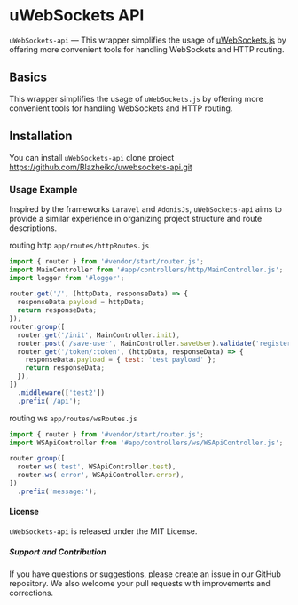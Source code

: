 # uWebSockets API

`uWebSockets-api` — This wrapper simplifies the usage of [uWebSockets.js](https://github.com/uNetworking/uWebSockets.js) by offering more convenient tools for handling WebSockets and HTTP routing.

## Basics

This wrapper simplifies the usage of `uWebSockets.js` by offering more convenient tools for handling WebSockets and HTTP routing.

## Installation

You can install `uWebSockets-api` clone project https://github.com/Blazheiko/uwebsockets-api.git

### Usage Example

Inspired by the frameworks `Laravel` and `AdonisJs`, `uWebSockets-api` aims to provide a similar experience in organizing project structure and route descriptions.

routing http `app/routes/httpRoutes.js`

```js
import { router } from '#vendor/start/router.js';
import MainController from '#app/controllers/http/MainController.js';
import logger from '#logger';

router.get('/', (httpData, responseData) => {
  responseData.payload = httpData;
  return responseData;
});
router.group([
  router.get('/init', MainController.init),
  router.post('/save-user', MainController.saveUser).validate('register'),
  router.get('/token/:token', (httpData, responseData) => {
    responseData.payload = { test: 'test payload' };
    return responseData;
  }),
])
  .middleware(['test2'])
  .prefix('/api');

```

routing ws `app/routes/wsRoutes.js`

```js
import { router } from '#vendor/start/router.js';
import WSApiController from '#app/controllers/ws/WSApiController.js';

router.group([
  router.ws('test', WSApiController.test),
  router.ws('error', WSApiController.error),
])
  .prefix('message:');

```

#### License

`uWebSockets-api` is released under the MIT License.

##### Support and Contribution

If you have questions or suggestions, please create an issue in our GitHub repository. We also welcome your pull requests with improvements and corrections.
